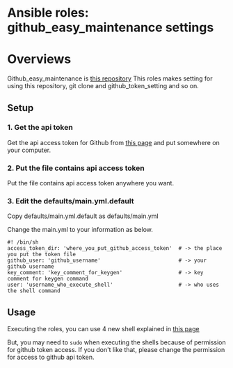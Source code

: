 Ansible roles: github_easy_maintenance settings
===

# Overviews

Github_easy_maintenance is [this repository](https://github.com/gano2018/bash_github_easy_maintenance)
This roles makes setting for using this repository, git clone and github_token_setting and so on.

## Setup

### 1. Get the api token

Get the api access token for Github from [this page](https://github.com/settings/tokens) and put somewhere on your computer.

### 2. Put the file contains api access token

Put the file contains api access token anywhere you want.

### 3. Edit the defaults/main.yml.default

Copy defaults/main.yml.default as defaults/main.yml

Change the main.yml to your information as below.

  ```
  #! /bin/sh
  access_token_dir: 'where_you_put_github_access_token'  # -> the place you put the token file
  github_user: 'github_username'                         # -> your github username
  key_comment: 'key_comment_for_keygen'                  # -> key comment for keygen command
  user: 'username_who_execute_shell'                     # -> who uses the shell command
  ```

## Usage

Executing the roles, you can use 4 new shell explained in [this page](https://github.com/gano2018/bash_github_easy_maintenance)

But, you may need to `sudo` when executing the shells because of permission for github token access. If you don't like that, please change the permission for access to github api token.
